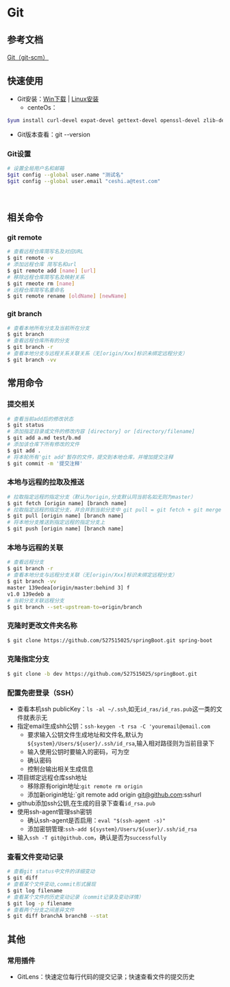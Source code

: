 # Git

<a name="jSSPD"></a>
## 参考文档
[Git（git-scm）](https://git-scm.com/book/zh/v2) <br />

<a name="cft8r"></a>
## 快速使用

- Git安装：[Win下载](https://git-scm.com/download/win) | [Linux安装](https://git-scm.com/download/linux)
   - centeOs：
```bash
$yum install curl-devel expat-devel gettext-devel openssl-devel zlib-devel
```

- Git版本查看：git --version
<a name="Zgf23"></a>
### Git设置
```bash
# 设置全局用户名和邮箱
$git config --global user.name "测试名"
$git config --global user.email "ceshi.a@test.com"
```

<br />

<a name="b0LVP"></a>
## 相关命令
<a name="v3xT5"></a>
### git remote
```bash
# 查看远程仓库简写名及对应URL
$ git remote -v
# 添加远程仓库 简写名和url
$ git remote add [name] [url]
# 移除远程仓库简写名及映射关系
$ git rmeote rm [name]
# 远程仓库简写名重命名
$ git remote rename [oldName] [newName]
```
<a name="DyfGv"></a>
### git branch
```bash
# 查看本地所有分支及当前所在分支
$ git branch
# 查看远程仓库所有的分支
$ git branch -r
# 查看本地分支与远程关系关联关系（无[origin/Xxx]标识未绑定远程分支）
$ git branch -vv
```


<a name="M8cF2"></a>
## 常用命令
<a name="U3BLJ"></a>
### 提交相关
```bash
# 查看当前add后的修改状态
$ git status
# 添加指定目录或文件的修改内容 [directory] or [directory/filename]
$ git add a.md test/b.md
# 添加该仓库下所有修改的文件
$ git add .
# 将本轮所有'git add'暂存的文件，提交到本地仓库，并增加提交注释
$ git commit -m '提交注释'
```
<a name="MN7DX"></a>
### 本地与远程的拉取及推送
```bash
# 拉取指定远程的指定分支（默认为origin,分支默认同当前名如无则为master）
$ git fetch [origin name] [branch name]
# 拉取指定远程的指定分支，并合并到当前分支中 git pull = git fetch + git merge
$ git pull [origin name] [branch name] 
# 将本地分支推送到指定远程的指定分支上
$ git push [origin name] [branch name]
```
<a name="BDN10"></a>
### 本地与远程的关联
```bash
# 查看远程分支
$ git branch -r
# 查看本地分支与远程分支关联（无[origin/Xxx]标识未绑定远程分支）
$ git branch -vv
master 139edea[origin/master:behind 3] f
v1.0 139edeb a
# 当前分支关联远程分支
$ git branch --set-upstream-to=origin/branch
```
<a name="69aVM"></a>
### 克隆时更改文件夹名称
```bash
$ git clone https://github.com/527515025/springBoot.git spring-boot
```
<a name="Wp4LK"></a>
### 克隆指定分支
```bash
$ git clone -b dev https://github.com/527515025/springBoot.git
```
<a name="5EwkC"></a>
### 配置免密登录（SSH）

- 查看本机ssh publicKey：`ls -al ~/.ssh`,如无`id_ras/id_ras.pub`这一类的文件就表示无
- 指定email生成shh公钥：`ssh-keygen -t rsa -C 'youremail@email.com`
   - 要求输入公钥文件生成地址和文件名,默认为`${system}/Users/${user}/.ssh/id_rsa`,输入相对路径则为当前目录下
   - 输入使用公钥时要输入的密码，可为空
   - 确认密码
   - 控制台输出相关生成信息
- 项目绑定远程仓库ssh地址
   - 移除原有origin地址:`git remote rm origin`
   - 添加新origin地址:`git remote add origin [git@github.com]():sshurl
- github添加ssh公钥,在生成的目录下查看`id_rsa.pub`
- 使用ssh-agent管理ssh密钥
   - 确认ssh-agent是否启用：`eval "$(ssh-agent -s)"`
   - 添加密钥管理:`ssh-add ${system}/Users/${user}/.ssh/id_rsa`
- 输入`ssh -T git@github.com`，确认是否为`successfully`
<a name="b4fa9512"></a>
### 查看文件变动记录
```bash
# 查看git status中文件的详细变动
$ git diff
# 查看某个文件变动,commit形式展现
$ git log filename
# 查看某个文件的历史变动记录（commit记录及变动详情）
$ git log -p filename
# 查看两个分支之间差异文件
$ git diff branchA branchB --stat
```


<a name="6AAXU"></a>
## 其他
<a name="V0s3a"></a>
### 常用插件

- GitLens：快速定位每行代码的提交记录；快速查看文件的提交历史
